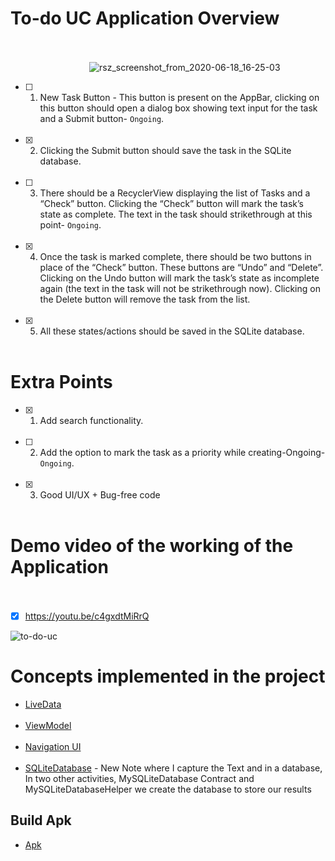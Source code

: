 # To-do UC Application Overview <br><br>
   &nbsp;&nbsp;&nbsp;&nbsp;&nbsp;&nbsp;&nbsp;&nbsp;&nbsp;&nbsp;&nbsp;&nbsp;&nbsp;&nbsp;&nbsp;&nbsp;&nbsp;&nbsp;&nbsp;&nbsp;&nbsp;&nbsp;&nbsp;&nbsp;&nbsp;&nbsp;&nbsp;&nbsp;&nbsp;&nbsp;&nbsp;&nbsp;![rsz_screenshot_from_2020-06-18_16-25-03](https://user-images.githubusercontent.com/22853459/85012370-8bf15280-b180-11ea-98ca-b47fdbf9a85c.png)
- [ ] 1. New Task Button - This button is present on the AppBar, clicking on this button should open a dialog box showing text input for the task and a Submit button- ``Ongoing``. <br><br>
- [X] 2. Clicking the Submit button should save the task in the SQLite database. <br><br>
- [ ] 3. There should be a RecyclerView displaying the list of Tasks and a “Check” button. Clicking the “Check” button will mark the task’s state as complete. The text in the task should strikethrough at this point- ``Ongoing``. <br><br>
- [X] 4. Once the task is marked complete, there should be two buttons in place of the “Check” button. These buttons are “Undo” and “Delete”. Clicking on the Undo button will mark the task’s state as incomplete again (the text in the task will not be strikethrough now). Clicking on the Delete button will remove the task from the list. <br><br>
- [X] 5. All these states/actions should be saved in the SQLite database. <br><br>
# Extra Points
- [X] 1. Add search functionality. <br><br>
- [ ] 2. Add the option to mark the task as a priority while creating-Ongoing- ``Ongoing``. <br><br>
- [X] 3. Good UI/UX + Bug-free code <br><br>

# Demo video of the working of the Application <br><br>
- [X] https://youtu.be/c4gxdtMiRrQ

![to-do-uc](https://user-images.githubusercontent.com/22853459/85010938-7c710a00-b17e-11ea-8d74-6ee63c515229.gif)

# Concepts implemented in the project
- [LiveData](https://developer.android.com/topic/libraries/architecture/livedata.html)<br><br>
- [ViewModel](https://developer.android.com/topic/libraries/architecture/viewmodel.html)<br><br>
- [Navigation UI](https://developer.android.com/guide/navigation/navigation-ui)<br><br>
- [SQLiteDatabase](https://developer.android.com/reference/android/database/sqlite/SQLiteDatabase) - New Note where I capture the Text and in a database, In two other activities, MySQLiteDatabase Contract and MySQLiteDatabaseHelper we create the database to store our results


## Build Apk
- [Apk](https://drive.google.com/file/d/1lCBA2qjSBGRJ7XtM3SIul4fT8YfkUKTk/view?usp=sharing)
